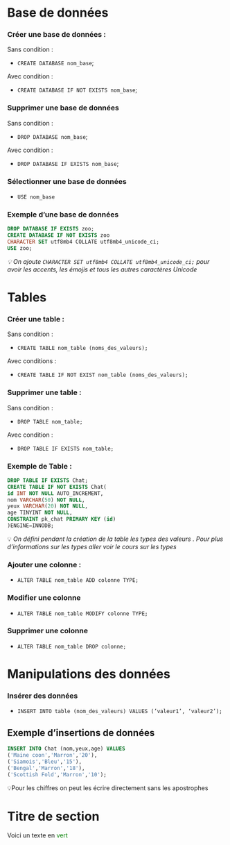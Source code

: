 # Base de données

### Créer une base de données :

Sans condition : 

- `CREATE DATABASE nom_base`;

Avec condition : 

- `CREATE DATABASE IF NOT EXISTS nom_base`;

### Supprimer une base de données

Sans condition : 

- `DROP DATABASE nom_base`;

Avec condition :  

- `DROP DATABASE IF EXISTS nom_base`;

### Sélectionner une base de données

- `USE nom_base`

### Exemple d’une base de données

```sql
DROP DATABASE IF EXISTS zoo;
CREATE DATABASE IF NOT EXISTS zoo
CHARACTER SET utf8mb4 COLLATE utf8mb4_unicode_ci;
USE zoo;
```

*💡 On ajoute `CHARACTER SET utf8mb4 COLLATE utf8mb4_unicode_ci;` pour avoir les accents, les émojis  et tous les autres caractères Unicode*

# Tables

### Créer une table :

Sans condition : 

- `CREATE TABLE nom_table (noms_des_valeurs);`

Avec conditions : 

- `CREATE TABLE IF NOT EXIST nom_table (noms_des_valeurs);`

### Supprimer une table :

Sans condition :

- `DROP TABLE nom_table;`

Avec condition : 

- `DROP TABLE IF EXISTS nom_table;`

### Exemple de Table :

```sql
DROP TABLE IF EXISTS Chat;
CREATE TABLE IF NOT EXISTS Chat(
id INT NOT NULL AUTO_INCREMENT,
nom VARCHAR(50) NOT NULL,
yeux VARCHAR(20) NOT NULL,
age TINYINT NOT NULL,
CONSTRAINT pk_chat PRIMARY KEY (id)
)ENGINE=INNODB;
```

💡 *On défini pendant la création de la table les types des valeurs . Pour plus d’informations sur les types aller voir le cours sur les types*

### Ajouter une colonne :

- `ALTER TABLE nom_table ADD colonne TYPE;`

### Modifier une colonne

- `ALTER TABLE nom_table MODIFY colonne TYPE;`

### Supprimer une colonne

- `ALTER TABLE nom_table DROP colonne;`

# Manipulations des données

### Insérer des données

- `INSERT INTO table (nom_des_valeurs) VALUES (’valeur1’, ‘valeur2’);`

## Exemple d’insertions de données

```sql
INSERT INTO Chat (nom,yeux,age) VALUES
('Maine coon','Marron','20'),
('Siamois','Bleu','15'),
('Bengal','Marron','18'),
('Scottish Fold','Marron','10');
```

💡Pour les chiffres on peut les écrire directement sans les apostrophes


# Titre de section

Voici un texte en <span style="color:green">vert</span>



